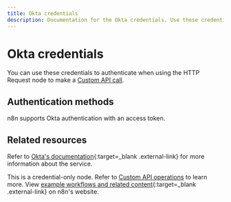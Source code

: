 ```yaml
---
title: Okta credentials
description: Documentation for the Okta credentials. Use these credentials to authenticate Okta in n8n, a workflow automation platform.
---
```


# Okta credentials

You can use these credentials to authenticate when using the HTTP Request node to make a [Custom API call](/integrations/custom-operations/).

## Authentication methods

n8n supports Okta authentication with an access token.

## Related resources

Refer to [Okta's documentation](https://developer.okta.com/docs/reference/){:target=_blank .external-link} for more information about the service.

This is a credential-only node. Refer to [Custom API operations](/integrations/custom-operations/) to learn more. View [example workflows and related content](https://n8n.io/integrations/okta/){:target=_blank .external-link} on n8n's website.
